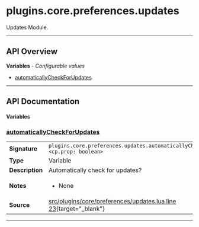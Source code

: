 # plugins.core.preferences.updates

Updates Module.

---

## API Overview
**Variables** - _Configurable values_
 * [automaticallyCheckForUpdates](#automaticallycheckforupdates)


---

## API Documentation

#### Variables


### [automaticallyCheckForUpdates](#automaticallycheckforupdates)

|                                             |                                                                                     |
| --------------------------------------------|-------------------------------------------------------------------------------------|
| **Signature**                               | `plugins.core.preferences.updates.automaticallyCheckForUpdates <cp.prop: boolean>`                                                                    |
| **Type**                                    | Variable                                                                     |
| **Description**                             | Automatically check for updates?                                                                     |
| **Notes**                                   | <ul><li>None</li></ul> |
| **Source**                                  | [src/plugins/core/preferences/updates.lua line 23](https://github.com/CommandPost/CommandPost/blob/develop/src/plugins/core/preferences/updates.lua#L23){target="_blank"} |

---

